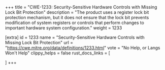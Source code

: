 +++
title = "CWE-1233: Security-Sensitive Hardware Controls with Missing Lock Bit Protection"
description	= "The product uses a register lock bit protection mechanism, but it does not ensure that the lock bit prevents modification of system registers or controls that perform changes to important hardware system configuration."
weight = 1233

[extra]
id = 1233
name = "Security-Sensitive Hardware Controls with Missing Lock Bit Protection"
url = "https://cwe.mitre.org/data/definitions/1233.html"
vote = "No Help, or Langs Won't Help"
clippy_helps = false
rust_docs_links = [
	
]
+++

